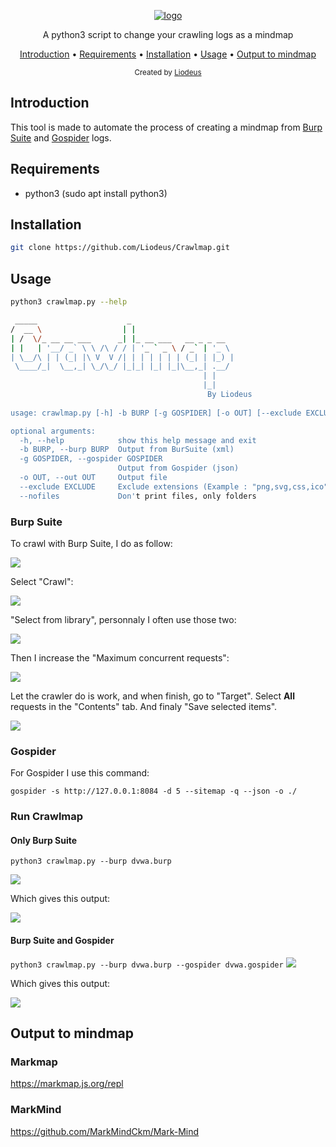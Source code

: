 <p align="center">
<a href="https://github.com/Liodeus/Crawlmap"><img src="https://i.ibb.co/N12TkGN/logo-crawlmap.png" alt="logo" border="0"></a>
<p align="center">A python3 script to change your crawling logs as a mindmap

<p align="center">
  <a href="#introduction">Introduction</a>
 • <a href="#requirements">Requirements</a>
 • <a href="#installation">Installation</a>
 • <a href="#usage">Usage</a>
 • <a href="#output-to-mind">Output to mindmap</a>
</p>

<div align="center">
  <sub>Created by
  <a href="https://liodeus.github.io/">Liodeus</a>
</div>


## Introduction

This tool is made to automate the process of creating a mindmap from [Burp Suite](https://portswigger.net/burp) and [Gospider](https://github.com/jaeles-project/gospider) logs.

## Requirements

- python3 (sudo apt install python3)

## Installation

```bash
git clone https://github.com/Liodeus/Crawlmap.git
```

## Usage

```bash
python3 crawlmap.py --help

 _____                    _                       
/  __ \                  | |                      
| /  \/_ __ __ ___      _| |_ __ ___   __ _ _ __  
| |   | '__/ _` \ \ /\ / / | '_ ` _ \ / _` | '_ \ 
| \__/\ | | (_| |\ V  V /| | | | | | | (_| | |_) |
 \____/_|  \__,_| \_/\_/ |_|_| |_| |_|\__,_| .__/ 
                                           | |    
                                           |_|
                                            By Liodeus
  
usage: crawlmap.py [-h] -b BURP [-g GOSPIDER] [-o OUT] [--exclude EXCLUDE] [--nofiles]

optional arguments:
  -h, --help            show this help message and exit
  -b BURP, --burp BURP  Output from BurSuite (xml)
  -g GOSPIDER, --gospider GOSPIDER
                        Output from Gospider (json)
  -o OUT, --out OUT     Output file
  --exclude EXCLUDE     Exclude extensions (Example : "png,svg,css,ico")
  --nofiles             Don't print files, only folders
```

### Burp Suite

To crawl with Burp Suite, I do as follow:

<img src="https://github.com/Liodeus/Crawlmap/blob/main/images_example/burp_one.png">

Select "Crawl":

<img src="https://github.com/Liodeus/Crawlmap/blob/main/images_example/burp_two.png">

"Select from library", personnaly I often use those two:

<img src="https://github.com/Liodeus/Crawlmap/blob/main/images_example/burp_three.png">

Then I increase the "Maximum concurrent requests":

<img src="https://github.com/Liodeus/Crawlmap/blob/main/images_example/burp_four.png">

Let the crawler do is work, and when finish, go to "Target". Select **All** requests in the "Contents" tab. And finaly "Save selected items".

<img src="https://github.com/Liodeus/Crawlmap/blob/main/images_example/burp_five.png">

### Gospider

For Gospider I use this command:

`gospider -s http://127.0.0.1:8084 -d 5 --sitemap -q --json -o ./`

### Run Crawlmap
#### Only Burp Suite
`python3 crawlmap.py --burp dvwa.burp`

<img src="https://github.com/Liodeus/Crawlmap/blob/main/images_example/only_burp.png">

Which gives this output:

<img src="https://github.com/Liodeus/Crawlmap/blob/main/images_example/only_burp_out.png">

#### Burp Suite and Gospider
`python3 crawlmap.py --burp dvwa.burp --gospider dvwa.gospider`
<img src="https://github.com/Liodeus/Crawlmap/blob/main/images_example/burp_gospider.png">

Which gives this output:

<img src="https://github.com/Liodeus/Crawlmap/blob/main/images_example/burp_gospider_out.png">

## Output to mindmap
### Markmap

https://markmap.js.org/repl

### MarkMind

https://github.com/MarkMindCkm/Mark-Mind